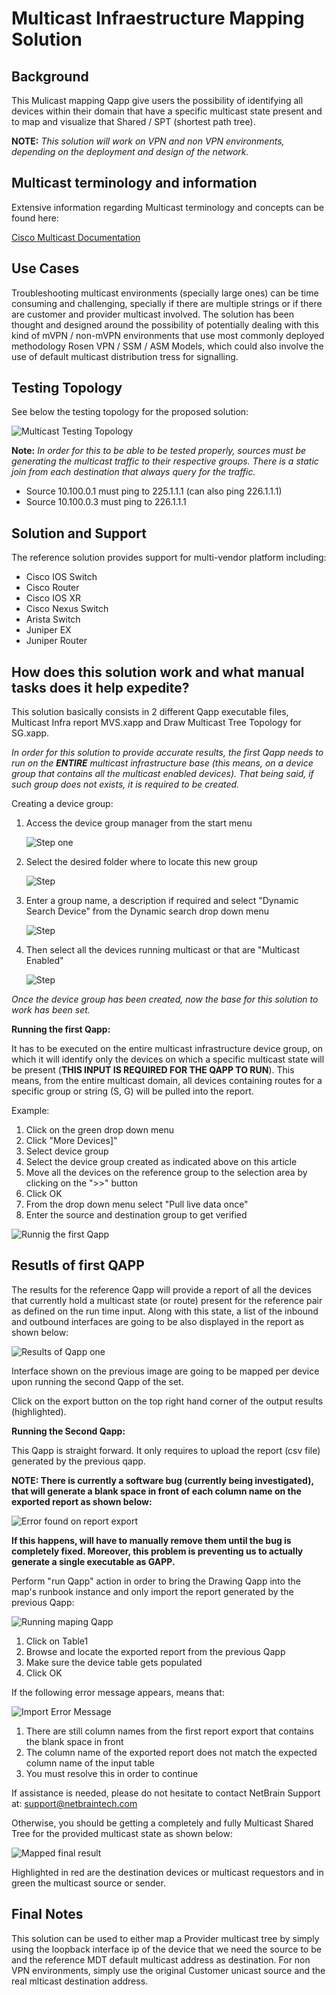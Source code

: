 # Multicast Infraestructure Mapping Solution

## Background

This Mulicast mapping Qapp give users the possibility of identifying all devices within their domain that have a specific multicast state present and to map and visualize that Shared / SPT (shortest path tree).

**NOTE:** _This solution will work on VPN and non VPN environments, depending on the deployment and design of the network._


## Multicast terminology and information

Extensive information regarding Multicast terminology and concepts can be found here:

[Cisco Multicast Documentation](https://www.cisco.com/en/US/tech/tk828/tech_digest09186a00801a64a3.html)

## Use Cases

Troubleshooting multicast environments (specially large ones) can be time consuming and challenging, specially if there are multiple strings or if there are customer and provider multicast involved.
The solution has been thought and designed around the possibility of potentially dealing with this kind of mVPN / non-mVPN environments that use most commonly deployed methodology Rosen VPN / SSM / ASM Models, which could also involve the use of default multicast distribution tress for signalling.

## Testing Topology

See below the testing topology for the proposed solution:

![Multicast Testing Topology](images/Multicast_testing_topology.png)

**Note:** _In order for this to be able to be tested properly, sources must be generating the multicast traffic to their respective groups. There is a static join from each destination that always query for the traffic._

- Source 10.100.0.1 must ping to 225.1.1.1 (can also ping 226.1.1.1)
- Source 10.100.0.3 must ping to 226.1.1.1


## Solution and Support

The reference solution provides support for multi-vendor platform including:

- Cisco IOS Switch
- Cisco Router
- Cisco IOS XR
- Cisco Nexus Switch
- Arista Switch
- Juniper EX
- Juniper Router

## How does this solution work and what manual tasks does it help expedite?

This solution basically consists in 2 different Qapp executable files, Multicast Infra report MVS.xapp and Draw Multicast Tree Topology for SG.xapp.

_In order for this solution to provide accurate results, the first Qapp needs to run on the **ENTIRE** multicast infrastructure base (this means, on a device group that contains all the multicast enabled devices).
That being said, if such group does not exists, it is required to be created._

Creating a device group:

1. Access the device group manager from the start menu
   
   ![Step one](images/creating_device_group_1.png)

1. Select the desired folder where to locate this new group
   
   ![Step ](images/creating_device_group_2.png)

1. Enter a group name, a description if required and select \"Dynamic Search Device\" from the Dynamic search drop down menu
   
   ![Step ](images/creating_device_group_3.png)

1. Then select all the devices running multicast or that are \"Multicast Enabled\"
   
   ![Step ](images/creating_device_group_4.png)

_Once the device group has been created, now the base for this solution to work has been set._

**Running the first Qapp:**

It has to be executed on the entire multicast infrastructure device group, on which it will identify only the devices on which a specific multicast state will be present (**THIS INPUT IS REQUIRED FOR THE QAPP TO RUN**). This means, from the entire multicast domain, all devices containing routes for a specific group or string (S, G) will be pulled into the report.

Example:

1. Click on the green drop down menu
2. Click \"More Devices]"
3. Select device group
4. Select the device group created as indicated above on this article
5. Move all the devices on the reference group to the selection area by clicking on the \">>" button
6. Click OK
7. From the drop down menu select \"Pull live data once\"
8. Enter the source and destination group to get verified

![Runnig the first Qapp](images/steps_to_run_first_qapp.png)

## Resutls of first QAPP

The results for the reference Qapp will provide a report of all the devices that currently hold a multicast state (or route) present for the reference pair as defined on the run time input.
Along with this state, a list of the inbound and outbound interfaces are going to be also displayed in the report as shown below:

![Results of Qapp one](images/report_result_for_mapping.png)

Interface shown on the previous image are going to be mapped per device upon running the second Qapp of the set.

Click on the export button on the top right hand corner of the output results (highlighted).

**Running the Second Qapp:**

This Qapp is straight forward. It only requires to upload the report (csv file) generated by the previous qapp.

**NOTE: There is currently a software bug (currently being investigated), that will generate a blank space in front of each column name on the exported report as shown below:**

![Error found on report export](images/report_error_on_csv.png)

**If this happens, will have to manually remove them until the bug is completely fixed. Moreover, this problem is preventing us to actually generate a single executable as GAPP.**

Perform \"run Qapp\" action in order to bring the Drawing Qapp into the map's runbook instance and only import the report generated by the previous Qapp:

![Running maping Qapp](images/inport_report_for_drawing_qapp.png)

1. Click on Table1
2. Browse and locate the exported report from the previous Qapp
3. Make sure the device table gets populated
4. Click OK

If the following error message appears, means that:

![Import Error Message](images/second_Qapp_import_error.png)

1. There are still column names from the first report export that contains the blank space in front
2. The column name of the exported report does not match the expected column name of the input table
3. You must resolve this in order to continue

If assistance is needed, please do not hesitate to contact NetBrain Support at: support@netbraintech.com

Otherwise, you should be getting a completely and fully Multicast Shared Tree for the provided multicast state as shown below:

![Mapped final result](images/resutls_fully_mapped.png)

Highlighted in red are the destination devices or multicast requestors and in green the multicast source or sender.

## Final Notes

This solution can be used to either map a Provider multicast tree by simply using the loopback interface ip of the device that we need the source to be and the reference MDT default multicast address as destination.
For non VPN environments, simply use the original Customer unicast source and the real mlticast destination address.